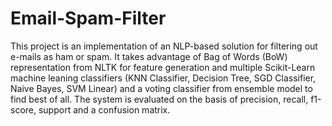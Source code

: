 # Email-Spam-Filter
This project is an implementation of an NLP-based solution for filtering out e-mails as ham or spam. It takes advantage of Bag of Words (BoW) representation from NLTK for feature generation and multiple Scikit-Learn machine leaning classifiers (KNN Classifier, Decision Tree, SGD Classifier, Naive Bayes, SVM Linear) and a voting classifier from ensemble model to find best of all. The system is evaluated on the basis of precision, recall, f1-score, support and a confusion matrix.
